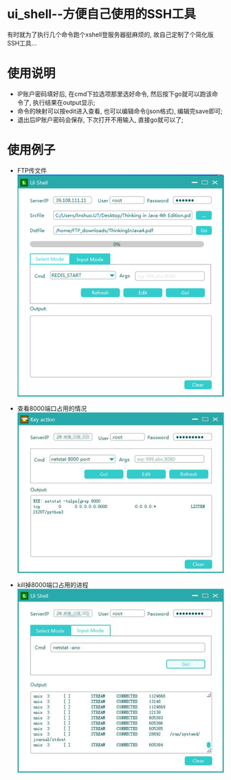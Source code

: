 # ui_shell--方便自己使用的SSH工具
有时就为了执行几个命令跑个xshell登服务器挺麻烦的, 故自己定制了个简化版SSH工具...

# 使用说明
* IP账户密码填好后, 在cmd下拉选项那里选好命令, 然后按下go就可以跑该命令了, 执行结果在output显示;
* 命令的映射可以按edit进入查看, 也可以编辑命令(json格式), 编辑完save即可;
* 退出后IP账户密码会保存, 下次打开不用输入, 直接go就可以了;

# 使用例子
* FTP传文件
<br><img src="https://raw.githubusercontent.com/shuoGG1239/ui_shell/master/readme_img/example3.png" alt="example"><br>

* 查看8000端口占用的情况
<br><img src="https://raw.githubusercontent.com/shuoGG1239/ui_shell/master/readme_img/example1.jpg" alt="example"><br>

* kill掉8000端口占用的进程
<br><img src="https://raw.githubusercontent.com/shuoGG1239/ui_shell/master/readme_img/example3.jpg" alt="example"><br>

